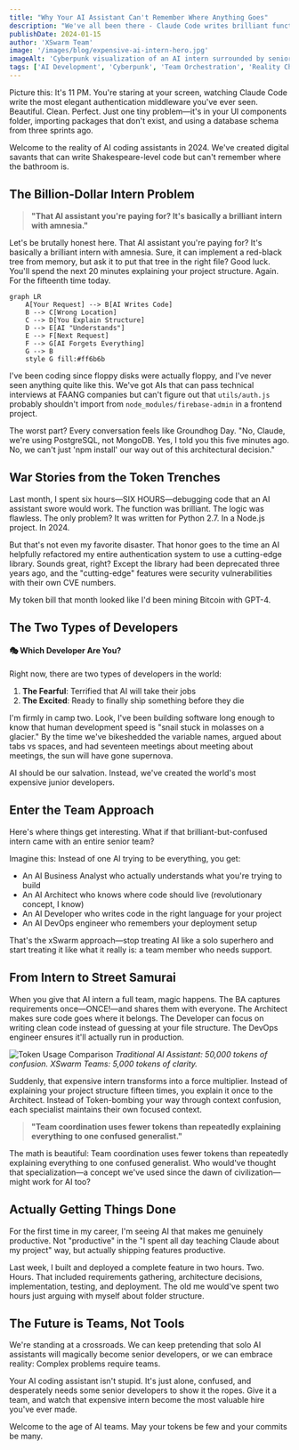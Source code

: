 ```yaml
---
title: "Why Your AI Assistant Can't Remember Where Anything Goes"
description: "We've all been there - Claude Code writes brilliant functions but can't figure out where they should live. What if that AI intern came with a full senior team?"
publishDate: 2024-01-15
author: 'XSwarm Team'
image: '/images/blog/expensive-ai-intern-hero.jpg'
imageAlt: 'Cyberpunk visualization of an AI intern surrounded by senior team members'
tags: ['AI Development', 'Cyberpunk', 'Team Orchestration', 'Reality Check']
---
```


Picture this: It's 11 PM. You're staring at your screen, watching Claude Code write the most elegant authentication middleware you've ever seen. Beautiful. Clean. Perfect. Just one tiny problem—it's in your UI components folder, importing packages that don't exist, and using a database schema from three sprints ago.

Welcome to the reality of AI coding assistants in 2024. We've created digital savants that can write Shakespeare-level code but can't remember where the bathroom is.

## The Billion-Dollar Intern Problem

> **"That AI assistant you're paying for? It's basically a brilliant intern with amnesia."**

Let's be brutally honest here. That AI assistant you're paying for? It's basically a brilliant intern with amnesia. Sure, it can implement a red-black tree from memory, but ask it to put that tree in the right file? Good luck. You'll spend the next 20 minutes explaining your project structure. Again. For the fifteenth time today.

```mermaid
graph LR
    A[Your Request] --> B[AI Writes Code]
    B --> C[Wrong Location]
    C --> D[You Explain Structure]
    D --> E[AI "Understands"]
    E --> F[Next Request]
    F --> G[AI Forgets Everything]
    G --> B
    style G fill:#ff6b6b
```

I've been coding since floppy disks were actually floppy, and I've never seen anything quite like this. We've got AIs that can pass technical interviews at FAANG companies but can't figure out that `utils/auth.js` probably shouldn't import from `node_modules/firebase-admin` in a frontend project.

The worst part? Every conversation feels like Groundhog Day. "No, Claude, we're using PostgreSQL, not MongoDB. Yes, I told you this five minutes ago. No, we can't just 'npm install' our way out of this architectural decision."

## War Stories from the Token Trenches

Last month, I spent six hours—SIX HOURS—debugging code that an AI assistant swore would work. The function was brilliant. The logic was flawless. The only problem? It was written for Python 2.7. In a Node.js project. In 2024.

But that's not even my favorite disaster. That honor goes to the time an AI helpfully refactored my entire authentication system to use a cutting-edge library. Sounds great, right? Except the library had been deprecated three years ago, and the "cutting-edge" features were security vulnerabilities with their own CVE numbers.

My token bill that month looked like I'd been mining Bitcoin with GPT-4.

## The Two Types of Developers

<div class="callout callout-info">
<h4>🎭 Which Developer Are You?</h4>

Right now, there are two types of developers in the world:

1. **The Fearful**: Terrified that AI will take their jobs
2. **The Excited**: Ready to finally ship something before they die

</div>

I'm firmly in camp two. Look, I've been building software long enough to know that human development speed is "snail stuck in molasses on a glacier." By the time we've bikeshedded the variable names, argued about tabs vs spaces, and had seventeen meetings about meeting about meetings, the sun will have gone supernova.

AI should be our salvation. Instead, we've created the world's most expensive junior developers.

## Enter the Team Approach

Here's where things get interesting. What if that brilliant-but-confused intern came with an entire senior team?

Imagine this: Instead of one AI trying to be everything, you get:

- An AI Business Analyst who actually understands what you're trying to build
- An AI Architect who knows where code should live (revolutionary concept, I know)
- An AI Developer who writes code in the right language for your project
- An AI DevOps engineer who remembers your deployment setup

That's the xSwarm approach—stop treating AI like a solo superhero and start treating it like what it really is: a team member who needs support.

## From Intern to Street Samurai

When you give that AI intern a full team, magic happens. The BA captures requirements once—ONCE!—and shares them with everyone. The Architect makes sure code goes where it belongs. The Developer can focus on writing clean code instead of guessing at your file structure. The DevOps engineer ensures it'll actually run in production.

![Token Usage Comparison](/images/blog/token-usage-comparison.png)
_Traditional AI Assistant: 50,000 tokens of confusion. XSwarm Teams: 5,000 tokens of clarity._

Suddenly, that expensive intern transforms into a force multiplier. Instead of explaining your project structure fifteen times, you explain it once to the Architect. Instead of Token-bombing your way through context confusion, each specialist maintains their own focused context.

> **"Team coordination uses fewer tokens than repeatedly explaining everything to one confused generalist."**

The math is beautiful: Team coordination uses fewer tokens than repeatedly explaining everything to one confused generalist. Who would've thought that specialization—a concept we've used since the dawn of civilization—might work for AI too?

## Actually Getting Things Done

For the first time in my career, I'm seeing AI that makes me genuinely productive. Not "productive" in the "I spent all day teaching Claude about my project" way, but actually shipping features productive.

Last week, I built and deployed a complete feature in two hours. Two. Hours. That included requirements gathering, architecture decisions, implementation, testing, and deployment. The old me would've spent two hours just arguing with myself about folder structure.

## The Future is Teams, Not Tools

We're standing at a crossroads. We can keep pretending that solo AI assistants will magically become senior developers, or we can embrace reality: Complex problems require teams.

Your AI coding assistant isn't stupid. It's just alone, confused, and desperately needs some senior developers to show it the ropes. Give it a team, and watch that expensive intern become the most valuable hire you've ever made.

Welcome to the age of AI teams. May your tokens be few and your commits be many.
